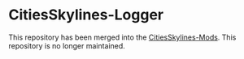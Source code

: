 # CitiesSkylines-Logger
This repository has been merged into the [CitiesSkylines-Mods](https://github.com/SexyFishHorse/CitiesSkylines-Mods). This repository is no longer maintained.
